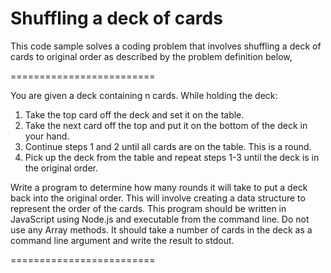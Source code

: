 Shuffling a deck of cards
=========================

This code sample solves a coding problem that involves shuffling a deck of cards to original order as described by the problem definition below,


=========================

You are given a deck containing n cards.  While holding the deck:

1. Take the top card off the deck and set it on the table.
2. Take the next card off the top and put it on the bottom of the deck in your hand.
3. Continue steps 1 and 2 until all cards are on the table.  This is a round.
4. Pick up the deck from the table and repeat steps 1-3 until the deck is in the original order.

Write a program to determine how many rounds it will take to put a deck back into the original order.  This will involve creating a data structure to represent the order of the cards. This program should be written in JavaScript using Node.js  and executable from the command line. Do not use any Array methods. It should take a number of cards in the deck as a command line argument and write the result to stdout.

=========================
